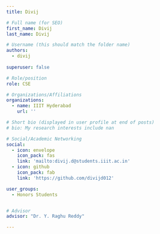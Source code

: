 ```yaml
---
title: Divij

# Full name (for SEO)
first_name: Divij
last_name: Divij

# Username (this should match the folder name)
authors:
  - divij
  
superuser: false

# Role/position
role: CSE

# Organizations/Affiliations
organizations:
  - name: IIIT Hyderabad
    url: ''

# Short bio (displayed in user profile at end of posts)
# bio: My research interests include nan

# Social/Academic Networking
social:
  - icon: envelope
    icon_pack: fas
    link: 'mailto:divij.d@students.iiit.ac.in'
  - icon: github
    icon_pack: fab
    link: 'https://github.com/divijd012'

user_groups:
  - Honors Students


# Advisor
advisor: "Dr. Y. Raghu Reddy"

---
```

<!-- Bio Here -->
